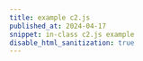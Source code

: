 ```yaml
---
title: example c2.js
published_at: 2024-04-17
snippet: in-class c2.js example
disable_html_sanitization: true
---
```

<script src="/scripts/c2.min.js"></script>

<canvas id="c2">
